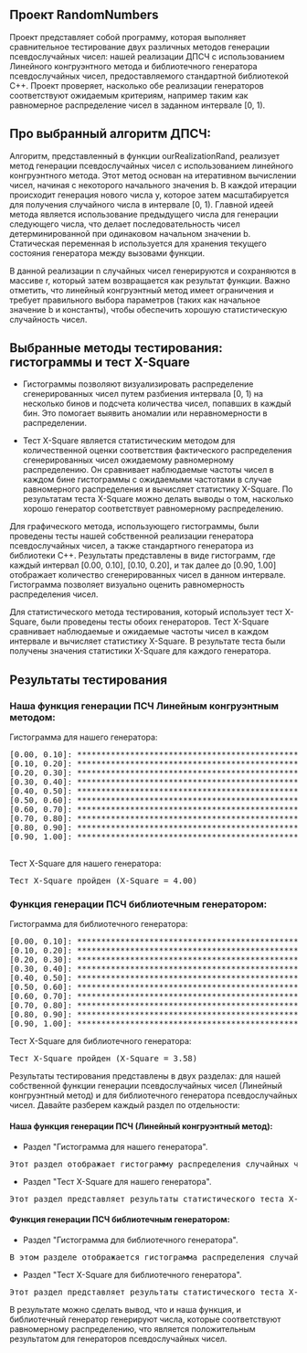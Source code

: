 ## Проект RandomNumbers

Проект представляет собой программу, которая выполняет сравнительное тестирование двух различных методов генерации псевдослучайных чисел: нашей реализации ДПСЧ с использованием Линейного конгруэнтного метода и библиотечного генератора псевдослучайных чисел, предоставляемого стандартной библиотекой C++. Проект проверяет, насколько обе реализации генераторов соответствуют ожидаемым критериям, например таким как равномерное распределение чисел в заданном интервале [0, 1).

## Про выбранный алгоритм ДПСЧ:

Алгоритм, представленный в функции ourRealizationRand, реализует метод генерации псевдослучайных чисел с использованием линейного конгруэнтного метода. Этот метод основан на итеративном вычислении чисел, начиная с некоторого начального значения b. В каждой итерации происходит генерация нового числа y, которое затем масштабируется для получения случайного числа в интервале [0, 1). Главной идеей метода является использование предыдущего числа для генерации следующего числа, что делает последовательность чисел детерминированной при одинаковом начальном значении b. Статическая переменная b используется для хранения текущего состояния генератора между вызовами функции.

В данной реализации n случайных чисел генерируются и сохраняются в массиве r, который затем возвращается как результат функции. Важно отметить, что линейный конгруэнтный метод имеет ограничения и требует правильного выбора параметров (таких как начальное значение b и константы), чтобы обеспечить хорошую статистическую случайность чисел.

## Выбранные методы тестирования: гистограммы и тест X-Square

 * Гистограммы позволяют визуализировать распределение сгенерированных чисел путем разбиения интервала [0, 1) на несколько бинов и подсчета количества чисел, попавших в каждый бин. Это помогает выявить аномалии или неравномерности в распределении.

* Тест X-Square является статистическим методом для количественной оценки соответствия фактического распределения сгенерированных чисел ожидаемому равномерному распределению. Он сравнивает наблюдаемые частоты чисел в каждом бине гистограммы с ожидаемыми частотами в случае равномерного распределения и вычисляет статистику X-Square. По результатам теста X-Square можно делать выводы о том, насколько хорошо генератор соответствует равномерному распределению.


Для графического метода, использующего гистограммы, были проведены тесты нашей собственной реализации генератора псевдослучайных чисел, а также стандартного генератора из библиотеки C++. Результаты представлены в виде гистограмм, где каждый интервал [0.00, 0.10], [0.10, 0.20], и так далее до [0.90, 1.00] отображает количество сгенерированных чисел в данном интервале. Гистограмма позволяет визуально оценить равномерность распределения чисел.

Для статистического метода тестирования, который использует тест X-Square, были проведены тесты обоих генераторов. Тест X-Square сравнивает наблюдаемые и ожидаемые частоты чисел в каждом интервале и вычисляет статистику X-Square. В результате теста были получены значения статистики X-Square для каждого генератора.

## Результаты тестирования

### Наша функция генерации ПСЧ Линейным конгруэнтным методом:

Гистограмма для нашего генератора:
  <pre>
[0.00, 0.10]: ************************************************** 1025
[0.10, 0.20]: *********************************************** 973
[0.20, 0.30]: ************************************************** 1025
[0.30, 0.40]: ************************************************ 987
[0.40, 0.50]: ************************************************* 1019
[0.50, 0.60]: ************************************************* 1005
[0.60, 0.70]: *********************************************** 978
[0.70, 0.80]: ************************************************ 984
[0.80, 0.90]: *********************************************** 983
[0.90, 1.00]: ************************************************* 1021
  </pre>

Тест X-Square для нашего генератора:
<pre>
Тест X-Square пройден (X-Square = 4.00)
</pre>
   

### Функция генерации ПСЧ библиотечным генератором:

Гистограмма для библиотечного генератора:
<pre>
[0.00, 0.10]: ********************************************** 970
[0.10, 0.20]: ************************************************* 1023
[0.20, 0.30]: ************************************************ 995
[0.30, 0.40]: *********************************************** 974
[0.40, 0.50]: ************************************************ 1002
[0.50, 0.60]: *********************************************** 992
[0.60, 0.70]: ************************************************ 1000
[0.70, 0.80]: ************************************************ 1009
[0.80, 0.90]: ************************************************ 999
[0.90, 1.00]: ************************************************** 1036
</pre>
Тест X-Square для библиотечного генератора:
<pre>
Тест X-Square пройден (X-Square = 3.58)
</pre>

Результаты тестирования представлены в двух разделах: для нашей собственной функции генерации псевдослучайных чисел (Линейный конгруэнтный метод) и для библиотечного генератора псевдослучайных чисел. Давайте разберем каждый раздел по отдельности:

#### Наша функция генерации ПСЧ (Линейный конгруэнтный метод):

* Раздел "Гистограмма для нашего генератора".
<pre>
Этот раздел отображает гистограмму распределения случайных чисел, сгенерированных вашей функцией. Гистограмма разбивает интервал [0, 1) на 10 равных интервалов и показывает, сколько чисел попало в каждый интервал. Например, в интервале [0.00, 0.10] было сгенерировано 1025 чисел, что отображается в виде 1025 звездочек (*). Эта гистограмма помогает визуально оценить равномерность распределения сгенерированных чисел.
</pre>

* Раздел "Тест X-Square для нашего генератора".
<pre>
Этот раздел представляет результаты статистического теста X-Square для вашей функции генерации. Тест X-Square сравнивает фактическое распределение сгенерированных чисел с ожидаемым равномерным распределением. Если значение X-Square невелико (в данном случае, X-Square = 4.00), это указывает на то, что сгенерированные числа соответствуют равномерному распределению. Таким образом, "Тест X-Square пройден" означает, что ваш генератор псевдослучайных чисел демонстрирует хорошую статистическую случайность.
</pre>

#### Функция генерации ПСЧ библиотечным генератором:

* Раздел "Гистограмма для библиотечного генератора".
<pre>
В этом разделе отображается гистограмма распределения случайных чисел, сгенерированных стандартным библиотечным генератором псевдослучайных чисел. Также, как и в предыдущем случае, гистограмма разбивает интервал [0, 1) на 10 равных интервалов и показывает количество чисел в каждом интервале. Например, в интервале [0.00, 0.10] было сгенерировано 970 чисел. Эта гистограмма предоставляет визуальное представление распределения чисел от библиотечного генератора.
</pre>

* Раздел "Тест X-Square для библиотечного генератора".
<pre>
Этот раздел представляет результаты статистического теста X-Square для библиотечного генератора псевдослучайных чисел. Как и в случае с вашей функцией, "Тест X-Square пройден" означает, что библиотечный генератор псевдослучайных чисел также демонстрирует хорошую статистическую случайность, с X-Square = 3.58.
</pre>

В результате можно сделать вывод, что и наша функция, и библиотечный генератор генерируют числа, которые соответствуют равномерному распределению, что является положительным результатом для генераторов псевдослучайных чисел.